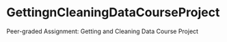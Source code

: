 # GettingnCleaningDataCourseProject
Peer-graded Assignment: Getting and Cleaning Data Course Project
